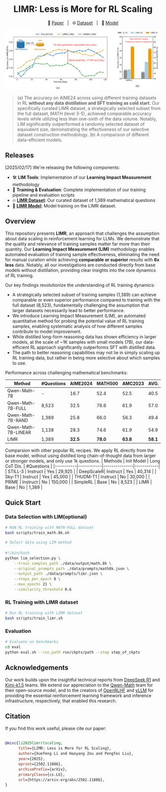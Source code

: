 <div align="center">

# LIMR: Less is More for RL Scaling

</div>


<p align="center">
  📄 <a href="https://arxiv.org/pdf/2502.11886" target="_blank">Paper</a> &nbsp; | &nbsp;
  🌐 <a href="https://huggingface.co/datasets/GAIR/LIMR" target="_blank">Dataset</a> &nbsp; | &nbsp;
  📘 <a href="https://huggingface.co/GAIR/LIMR" target="_blank">Model</a>
</p>


<div align="center">
<img src="assets/main.png" width="700" alt="limr-main">
</div>

> (a) The accuracy on AIME24 across using different training datasets in RL **without any data distillation and SFT training as cold start**. Our specifically curated LIMR dataset, a strategically selected subset from the full dataset, MATH (level 3-5), achieved comparable accuracy levels while utilizing less than one-sixth of the data volume. Notably, LIM significantly outperformed a randomly selected dataset of equivalent size, demonstrating the effectiveness of our selective dataset construction methodology. (b) A comparison of different data-efficient models.


## Releases

[2025/02/17] We're releasing the following components:

- 🛠️ **LIM Tools**: Implementation of our **Learning Impact Measurement** methodology
- 🚀 **Training & Evaluation**: Complete implementation of our training pipeline and evaluation scripts
- 🔥 **[LIMR Dataset](https://huggingface.co/datasets/GAIR/LIMR)**: Our curated dataset of 1,389 mathematical questions
- 🤖 **[LIMR Model](https://huggingface.co/GAIR/LIMR)**: Model training on the LIMR dataset.

## Overview

This repository presents **LIMR**, an approach that challenges the assumption about data scaling in reinforcement learning for LLMs. We demonstrate that the quality and relevance of training samples matter far more than their quantity. Our **Learning Impact Measurement (LIM)** methodology enables automated evaluation of training sample effectiveness, eliminating the need for manual curation while achieving **comparable or superior** results with **6x less** data. Notably, all our investigations are conducted directly from base models without distillation, providing clear insights into the core dynamics of RL training.


Our key findings revolutionize the understanding of RL training dynamics:

- A strategically selected subset of training samples (1,389) can achieve comparable or even superior performance compared to training with the full dataset (8,523), fundamentally challenging the assumption that larger datasets necessarily lead to better performance.
- We introduce Learning Impact Measurement (LIM), an automated quantitative method for probing the potential value of RL training samples, enabling systematic analysis of how different samples contribute to model improvement.
- While distilled long-form reasoning data has shown efficiency in larger models, at the scale of ~1K samples with small models (7B), our data-efficient RL approach significantly outperforms SFT with distilled data.
- The path to better reasoning capabilities may not lie in simply scaling up RL training data, but rather in being more selective about which samples to use.


Performance across challenging mathematical benchmarks:

| Method | #Questions | AIME2024 | MATH500 | AMC2023 | AVG. |
|--------|------------|-----------|----------|-----------|-------|
| Qwen-Math-7B | - | 16.7 | 52.4 | 52.5 | 40.5 |
| Qwen-Math-7B-FULL | 8,523 | 32.5 | 76.6 | 61.9 | 57.0 |
| Qwen-Math-7B-RAND | 1,389 | 25.8 | 66.0 | 56.3 | 49.4 |
| Qwen-Math-7B-LINEAR | 1,138 | 28.3 | 74.6 | 61.9 | 54.9 |
| LIMR | 1,389 | **32.5** | **78.0** | **63.8** | **58.1** |

Comparsion with other popular RL recipes. We apply RL directly from the base model, without using distilled long chain-of-thought data from larger or stronger models, and only use 1k questions.
| Methods   | Init Model | Long CoT Dis. | #Questions |
|-----------|------------|---------------|------------|
| STILL-3   | Instruct   | Yes           | 29,925        |
| DeepScaleR| Instruct   | Yes           | 40,314        |
| Sky-T1    | Instruct   | Yes           | 45,000        |
| THUDM-T1  | Instruct   | No            | 30,000        |
| PRIME     | Instruct   | No            | 150,000       |
| SimpleRL  | Base       | No            | 8,523         |
| LIMR      | Base       | No            | 1,389         |


## Quick Start

### Data Selection with LIM(optional)

```bash
# RUN RL training with MATH-FULL dataset
bash scripts/train_math.8k.sh
```

```bash
# Select data using LIM method

#!/bin/bash
python lim_selection.py \
    --train_samples_path ./data/output/math.8k \
    --original_prompts_path ./data/prompts/math8k.json \
    --output_path ./data/prompts/limr.json \
    --steps_per_epoch 8 \
    --max_epochs 21 \
    --similarity_threshold 0.6
```

### RL Training with LIMR dataset

```bash
# Run RL training with LIMR dataset
bash scripts/train_limr.sh
```

### Evaluation

```bash
# Evaluate on benchmarks
cd eval
python eval.sh --run_path run/ckpts/path --step step_of_ckpts
```

## Acknowledgements

Our work builds upon the insightful technical reports from [DeepSeek R1](https://github.com/deepseek-ai/DeepSeek-R1) and [Kimi-k1.5](https://github.com/MoonshotAI/Kimi-k1.5) teams. We extend our appreciation to the [Qwen-Math](https://github.com/QwenLM/Qwen2.5-Math) team for their open-source model, and to the creators of [OpenRLHF](https://github.com/OpenRLHF/OpenRLHF) and [vLLM](https://github.com/vllm-project/vllm) for providing the essential reinforcement learning framework and inference infrastructure, respectively, that enabled this research.

## Citation

If you find this work useful, please cite our paper:

```bibtex

@misc{li2025limrrlscaling,
      title={LIMR: Less is More for RL Scaling}, 
      author={Xuefeng Li and Haoyang Zou and Pengfei Liu},
      year={2025},
      eprint={2502.11886},
      archivePrefix={arXiv},
      primaryClass={cs.LG},
      url={https://arxiv.org/abs/2502.11886}, 
}
```


